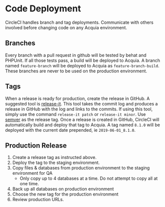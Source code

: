 # Code Deployment

CircleCI handles branch and tag deployments. Communicate with others involved before 
changing code on any Acquia environment.

## Branches
Every branch with a pull request in github will be tested by behat and PHPUnit. 
If all those tests pass, a build will be deployed to Acquia. A branch named 
`feature-branch` will be deployed to Acquia as `feature-branch-build`. These 
branches are never to be used on the production environment. 

## Tags
When a release is ready for production, create the release in GitHub. A suggested
tool is [release-it](https://github.com/release-it/release-it). This tool takes the
commit log and produces a release in GitHub with the log and links to the commits. 
If using this tool, simply use the command `release-it patch` or `release-it minor`.
Use [semver](https://semver.org/) as the release tag. Once a release is created in 
GitHub, CircleCI will automatically build and deploy that tag to Acquia. A tag named
`8.1.0` will be deployed with the current date prepended, ie `2019-06-01_8.1.0`.

## Production Release
1. Create a release tag as instructed above.
1. Deploy the tag to the staging environment.
1. Copy files & databases from production environment to the staging environment for QA
   * Only copy up to 4 databases at a time. Do not attempt to copy all at one time.
1. Back up all databases on production environment
1. Choose the new tag for the production environment
1. Review production URLs.
